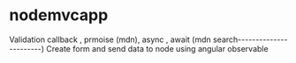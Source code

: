 # nodemvcapp



Validation
callback , prmoise (mdn), async , await  (mdn search-----------------------)
Create form and send data to node using angular
observable
